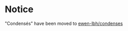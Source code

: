 # Notice

"Condensés" have been moved to [ewen-lbh/condenses](https://github.com/ewen-lbh/condenses)

